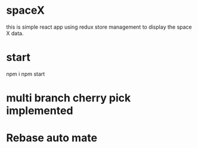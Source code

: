 # spaceX
this is simple react app using redux store management to display the space X data.

# start
npm i 
npm start

# multi branch cherry pick implemented
# Rebase auto mate
